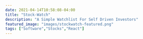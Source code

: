 ```yaml
---
date: 2021-04-14T10:58:08-04:00
title: "Stock-Watch"
description: "A Simple Watchlist For Self Driven Investors"
featured_image: "images/stockwatch-featured.png"
tags: ["Software","Stocks","React"]
---
```


<!--more-->
